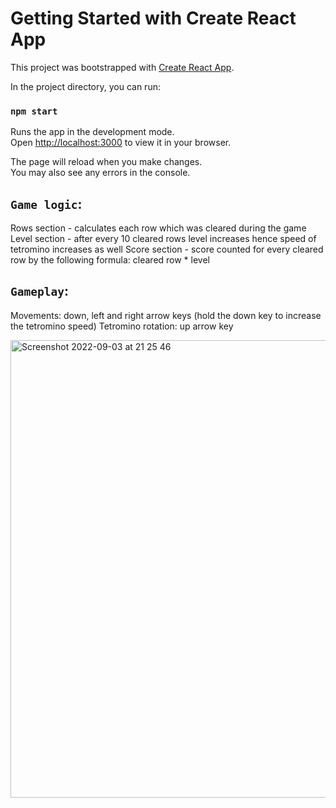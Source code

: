 
# Getting Started with Create React App

This project was bootstrapped with [Create React App](https://github.com/facebook/create-react-app).

In the project directory, you can run:

### `npm start`

Runs the app in the development mode.\
Open [http://localhost:3000](http://localhost:3000) to view it in your browser.

The page will reload when you make changes.\
You may also see any errors in the console.


## `Game logic`:

Rows section - calculates each row which was cleared during the game
Level section - after every 10 cleared rows level increases hence speed of tetromino increases as well
Score section - score counted for every cleared row by the following formula: cleared row * level

## `Gameplay`:

Movements: down, left and right arrow keys (hold the down key to increase the tetromino speed)
Tetromino rotation: up arrow key


<img width="732" alt="Screenshot 2022-09-03 at 21 25 46" src="https://user-images.githubusercontent.com/93957570/188286836-3a22f679-51d3-4a1d-bb95-648b128b707f.png">

